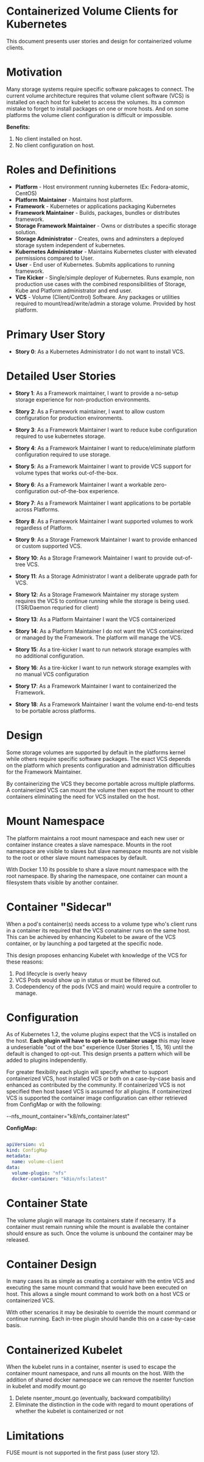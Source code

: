 # Containerized Volume Clients for Kubernetes
This document presents user stories and design for containerized volume clients.

# Motivation
Many storage systems require specific software pakcages to connect.  The current volume architecture requires that volume client software (VCS) is installed on each host for kubelet to access the volumes.  Its a common mistake to forget to install packages on one or more hosts.  And on some platforms the volume client configuration is difficult or impossible.

**Benefits:**

1. No client installed on host.
2. No client configuration on host.

# Roles and Definitions
* **Platform** - Host environment running kubernetes (Ex: Fedora-atomic, CentOS)
* **Platform Maintainer** - Maintains host platform.
* **Framework** - Kubernetes or applications packaging Kubernetes
* **Framework Maintainer** - Builds, packages, bundles or distributes framework.
* **Storage Framework Maintainer** - Owns or distributes a specific storage solution.
* **Storage Administrator** - Creates, owns and adminsters a deployed storage system independent of kubernetes.
* **Kubernetes Administrator** - Maintains Kubernetes cluster with elevated permissions compared to User.
* **User** - End user of Kubernetes.  Submits applications to running framework.
* **Tire Kicker** - Single/simple deployer of Kubernetes.  Runs example, non production use cases with the combined responsibilities of Storage, Kube and Platform administrator and end user.
* **VCS** - Volume (Client/Control) Software. Any packages or utilities required to mount/read/write/admin a storage volume. Provided by host platform.

# Primary User Story
* **Story 0**: As a Kubernetes Administrator I do not want to install VCS.

# Detailed User Stories

* **Story 1**: As a Framework maintainer, I want to provide a no-setup storage experience for non-production environments.

* **Story 2**: As a Framework maintainer, I want to allow custom configuration for production environments.

* **Story 3**: As a Framework Maintainer I want to reduce kube configuration required to use kubernetes storage.

* **Story 4**: As a Framework Maintainer I want to reduce/eliminate platform configuration required to use storage.

* **Story 5**: As a Framework Maintainer I want to provide VCS support for volume types that works out-of-the-box.

* **Story 6**: As a Framework Maintainer I want a workable zero-configuration out-of-the-box experience.

* **Story 7**: As a Framework Maintainer I want applications to be portable across Platforms.

* **Story 8**: As a Framework Maintainer I want supported volumes to work regardless of Platform.

* **Story 9**: As a Storage Framework Maintainer I want to provide enhanced or custom supported VCS.

* **Story  10**: As a Storage Framework Maintainer I want to provide out-of-tree VCS.

* **Story 11**: As a Storage Administrator I want a deliberate upgrade path for VCS.

* **Story 12**: As a Storage Framework Maintainer my storage system requires the VCS to continue running while the storage is being used. (TSR/Daemon requried for client)

* **Story 13**: As a Platform Maintainer I want the VCS containerized

* **Story 14**: As a Platform Maintainer I do not want the VCS containerized or managed by the Framework. The platform will manage the VCS.

* **Story 15**: As a tire-kicker I want to run network storage examples with no additional configuration.

* **Story 16**: As a tire-kicker I want to run network storage examples with no manual VCS configuration

* **Story 17**: As a Framework Maintainer I want to containerized the Framework.

* **Story 18**: As a Framework Maintainer I want the volume end-to-end tests to be portable across platforms.

# Design
Some storage volumes are supported by default in the platforms kernel while others require specific software packages. The exact VCS depends on the platform which presents configuration and administration difficulties for the Framework Maintainer.

By containerizing the VCS they become portable across multiple platforms. A containerized VCS can mount the volume then export the mount to other containers eliminating the need for VCS installed on the host.

# Mount Namespace
The platform maintains a root mount namespace and each new user or container instance creates a slave namespace.  Mounts in the root namespace are visible to slaves but slave namespace mounts are not visible to the root or other slave mount namespaces by default.

With Docker 1.10 its possible to share a slave mount namespace with the root namespace.  By sharing the namespace, one container can mount a filesystem thats visible by another container.

# Container "Sidecar"
When a pod's container(s) needs access to a volume type who's client runs in a container its required that the VCS conatainer runs on the same host.  This can be achieved by enhancing  Kubelet to be aware of the VCS container, or by launching a pod targeted at the specific node.

This design proposes enhancing Kubelet with knowledge of the VCS for these reasons:
1. Pod lifecycle is overly heavy 
2. VCS Pods would show up in status or must be filtered out.
3. Codependency of the pods (VCS and main) would require a controller to manage. 
 
# Configuration
As of Kubernetes 1.2, the volume plugins expect that the VCS is installed on the host.  **Each plugin will have to opt-in to container usage** this may leave a undeseriable "out of the box" experience (User Stories 1, 15, 16) until the default is changed to opt-out. This design prsents a pattern which will be added to plugins independently.

For greater flexibility each plugin will specify whether to support containerized VCS, host installed VCS or both on a case-by-case basis and enhanced as contributed by the community.  If containerized VCS is not specified then host based VCS is assumed for all plugins.  If containerized VCS is supported the container image configuration can either retrieved from ConfigMap or with the following:

--nfs_mount_container="k8/nfs_container:latest"

**ConfigMap:**
``` yaml

apiVersion: v1
kind: ConfigMap
metadata:
  name: volume-client
data:
  volume-plugin: "nfs"
  docker-container: "k8io/nfs:latest"
```

# Container State 
The volume plugin will manage its containers state if necesarry.  If a container must remain running while the mount is available the container should ensure as such.  Once the volume is unbound the container may be released.

# Container Design
In many cases its as simple as creating a container with the entire VCS and executing the same mount command that would have been executed on host.  This allows a single mount command to work both on a host VCS or containerized VCS.

With other scenarios it may be desirable to override the mount command or continue running.  Each in-tree plugin should handle this on a case-by-case basis.

# Containerized Kubelet
When the kubelet runs in a container, nsenter is used to escape the container mount namespace, and runs all mounts on the host.  With the addition of shared docker namespace we can remove the nsenter function in kubelet and modify mount.go

1. Delete nsenter_mount.go (eventually, backward compatibility)
2. Eliminate the distinction in the code with regard to mount operations of whether the kubelet is containerized or not

# Limitations
FUSE mount is not supported in the first pass (user story 12). 



